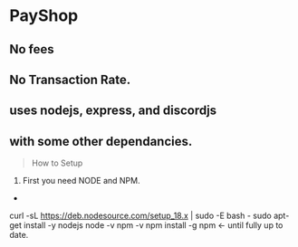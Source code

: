 # PayShop
## No fees
## No Transaction Rate.

## uses nodejs, express, and discordjs
## with some other dependancies.


> How to Setup
1. First you need NODE and NPM.
- ```
curl -sL https://deb.nodesource.com/setup_18.x | sudo -E bash -
sudo apt-get install -y nodejs
node -v
npm -v
npm install -g npm <- until fully up to date.
```

